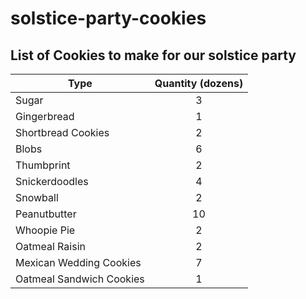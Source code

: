# solstice-party-cookies

## List of Cookies to make for our solstice party

| Type | Quantity (dozens) |
  |------|:--------:|
  | Sugar|3 |
  |Gingerbread| 1 |
  |Shortbread Cookies| 2 |
  |Blobs|6 |
  |Thumbprint | 2 |
  |Snickerdoodles|4|
  |Snowball| 2|
  |Peanutbutter| 10|
  |Whoopie Pie| 2|
  |Oatmeal Raisin| 2 |
  |Mexican Wedding Cookies | 7 |
  |Oatmeal Sandwich Cookies| 1 |